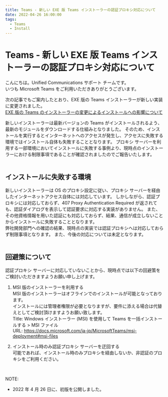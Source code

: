```yaml
---
title: Teams - 新しい EXE 版 Teams インストーラーの認証プロキシ対応について
date: 2022-04-26 16:00:00
tags:
  - Teams
  - Install
---
```


# Teams - 新しい EXE 版 Teams インストーラーの認証プロキシ対応について

こんにちは。Unified Communications サポート チームです。  
いつも Microsoft Teams をご利用いただきありがとうございます。  

次の記事でもご案内したとおり、EXE 版の Teams インストーラーが新しい実装に変更されました。  
[EXE 版の Teams のインストーラーの変更によるインストールへの影響について](https://jpucsupport.github.io/blog/teams/Teams%20-%20EXE%20%E7%89%88%E3%81%AE%20Teams%20%E3%81%AE%E3%82%A4%E3%83%B3%E3%82%B9%E3%83%88%E3%83%BC%E3%83%A9%E3%83%BC%E3%81%AE%E5%A4%89%E6%9B%B4%E3%81%AB%E3%82%88%E3%82%8B%E3%82%A4%E3%83%B3%E3%82%B9%E3%83%88%E3%83%BC%E3%83%AB%E3%81%B8%E3%81%AE%E5%BD%B1%E9%9F%BF%E3%81%AB%E3%81%A4%E3%81%84%E3%81%A6/)  

新しいインストーラーは最新バージョンの Teams がインストールされるよう、最新のモジュールをダウンロードする仕組みとなりました。
そのため、インストールを実行するとインターネットへのアクセスが発生し、アクセスに失敗する環境ではインストール自体も失敗することとなります。
プロキシ サーバーを利用する一部環境においてインストールに失敗する事例より、現時点のインストーラーにおける制限事項であることが確認されましたのでご報告いたします。  
<br />

## インストールに失敗する環境 
新しいインストーラーは OS のプロキシ設定に従い、プロキシ サーバーを経由したインターネットアクセス自体には対応しています。
しかしながら、認証プロキシには対応しておらず、407 Proxy Authentication Required が返されても、認証ダイアログを表示して認証要求に対応する実装がありません。
また、その他資格情報を用いた認証にも対応しておらず、結果、通信が成立しないことからインストールに失敗することとなります。  
弊社開発部門への確認の結果、現時点の実装では認証プロキシへは対応しておらず制限事項となります。
また、今後の対応については未定となります。  
<br />

## 回避策について  
認証プロキシ サーバーに対応していないことから、現時点では以下の回避策をご検討いただきますようお願い申し上げます。

1. MSI 版のインストーラーを利用する  
MSI 版のインストーラーはオフラインでのインストールが可能となっております。  
インストールには管理者権限が必要となりますが、要件に添える場合は代替えとしてご検討頂けますようお願い致します。  
Title: Windows インストーラー (MSI) を使用して Teams を一括インストールする > MSI ファイル  
URL: https://docs.microsoft.com/ja-jp/MicrosoftTeams/msi-deployment#msi-files  

2. インストール時のみ認証プロキシ サーバーを迂回する  
可能であれば、インストール時のみプロキシを経由しないか、非認証のプロキシをご利用ください。  
<br />

NOTE:  
- 2022 年 4 月 26 日に、初版を公開しました。  